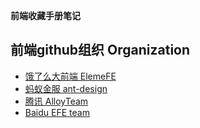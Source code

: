 **前端收藏手册笔记**

## 前端github组织 Organization
- [饿了么大前端 ElemeFE](https://github.com/ElemeFE)
- [蚂蚁金服 ant-design](https://github.com/ant-design)
- [腾讯 AlloyTeam](https://github.com/AlloyTeam)
- [Baidu EFE team](https://github.com/ecomfe)
